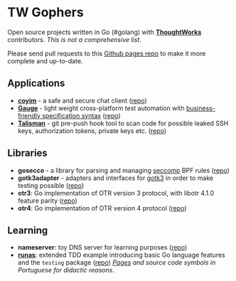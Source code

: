# TW Gophers

Open source projects written in Go (#golang) with [__ThoughtWorks__](https://www.thoughtworks.com/) contributors. _This is not a comprehensive list_.

Please send pull requests to this [Github pages repo](https://github.com/twgophers/twgophers.github.io) to make it more complete and up-to-date.

## Applications

* [__coyim__](https://coy.im) - a safe and secure chat client ([repo](https://github.com/twstrike/coyim))
* [__Gauge__](http://getgauge.io/) - light weight cross-platform test automation with [business-friendly specification syntax](https://github.com/getgauge/gauge-example-ruby/blob/master/specs/customer.md) ([repo](https://github.com/getgauge/gauge))
* [__Talisman__](https://thoughtworks.github.io/talisman/) - git pre-push hook tool to scan code for possible leaked SSH keys, authorization tokens, private keys etc. ([repo](https://github.com/thoughtworks/talisman))


## Libraries

* __gosecco__ - a library for parsing and managing [seccomp](https://en.wikipedia.org/wiki/Seccomp) BPF rules ([repo](https://github.com/twtiger/gosecco))
* __gotk3adapter__ - adapters and interfaces for [gotk3](https://github.com/gotk3/gotk3) in order to make testing possible ([repo](https://github.com/twstrike/gotk3adapter/graphs/contributors))
* __otr3__: Go implementation of OTR version 3 protocol, with libotr 4.1.0 feature parity ([repo](https://github.com/twstrike/otr3))
* __otr4__: Go implementation of OTR version 4 protocol ([repo](https://github.com/twtiger/otr4))


## Learning

* __nameserver__: toy DNS server for learning purposes ([repo](https://github.com/twtiger/nameserver))
* [__runas__](https://thoughtworksinc.github.io/runas/): extended TDD example introducing  basic Go language features and the `testing` package ([repo](https://github.com/thoughtworksinc/runas)) _[Pages](https://thoughtworksinc.github.io/runas/) and source code symbols in Portuguese for didactic reasons._
